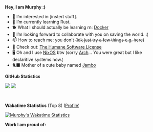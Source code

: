 <img src="header.svg" width="800" height="8">

**Hey, I am Murphy :)**
- 👀 I’m interested in [instert stuff]. 
- 🌱 I’m currently learning Rust.
- 🐕 What I should actually be learning rn: [Docker](https://www.docker.com/)
- 💞️ I’m looking forward to collaborate with you on saving the world. :)
- 📫 How to reach me: you don't ~~(idk just try a few things e.g. [here](mailto:hello@murphy.science))~~
- 🦄 Check out: [The Humane Software License](https://github.com/StrangeGirlMurph/The-Humane-Software-License)
- 🖥️ Oh and I use [NixOS](https://nixos.org/) btw (sorry [Arch](https://archlinux.org/)... You were great but I like declaritive systems now.)
- 🐈‍⬛ Mother of a cute baby named [Jambo](https://github.com/Cowoding-Jams/Jambo)

<!-- [![Support me on ko-fi :)](https://ko-fi.com/img/githubbutton_sm.svg)](https://ko-fi.com/Z8Z1I0IV9) -->


**GitHub Statistics**

<a align="center" href=https://github.com/anuraghazra/github-readme-stats>
  <img align="left" src="https://github-readme-stats.vercel.app/api?username=StrangeGirlMurph&theme=omni&hide_title=true&card_width=400" />
  <img align="center" src="https://github-readme-stats.vercel.app/api/top-langs/?username=StrangeGirlMurph&theme=omni&hide=Jupyter%20Notebook,Mathematica&exclude_repo=.dotfiles&custom_title=Languages&hide_title=true&layout=compact" />
</a> 

<br><br/>
**Wakatime Statistics** (Top 8) ([Profile](https://wakatime.com/@murph))

[![Murphy's Wakatime Statistics](https://github-readme-stats.vercel.app/api/wakatime?username=murph&langs_count=8&layout=compact&theme=omni&hide_title=true)](https://wakatime.com/@murph)

<!-- **Testaustime Statistics** (Top 8)

[![Murphy's Testaustime Statistics](https://github-readme-testaustime.vercel.app/api/testaustime?username=StrangeGirlMurph&layout=compact&range=7&langs_count=8&theme=omni&hide_title=true)](https://wakatime.com/@murph) -->


**Work I am proud of:**

